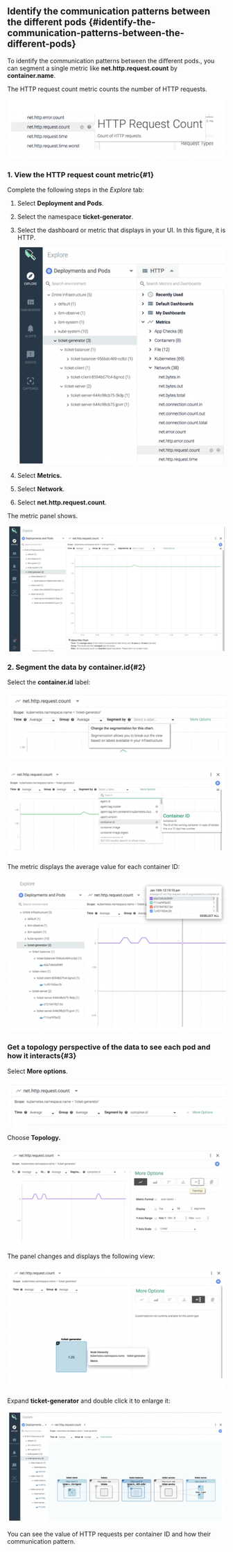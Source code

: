 ## Identify the communication patterns between the different pods {#identify-the-communication-patterns-between-the-different-pods}

To identify the communication patterns between the different pods., you can segment a single metric like **net.http.request.count** by **container.name**.

The HTTP request count metric counts the number of HTTP requests.

![](../images/sysdig_img41.png)

### 1. View the HTTP request count metric{#1}

Complete the following steps in the *Explore* tab:
1. Select **Deployment and Pods**.
2. Select the namespace **ticket-generator**.
3. Select the dashboard or metric that displays in your UI. In this figure, it is HTTP.

    ![](../images/sysdig_img42.png)

4. Select **Metrics.**
5. Select **Network**.
6. Select **net.http.request.count**.

The metric panel shows.

![](../images/sysdig_img43.png)

### 2. Segment the data by **container.id**{#2}

Select the **container.id** label:

![](../images/sysdig_img44.png)

![](../images/sysdig_img45.png)

The metric displays the average value for each container ID:

![](../images/sysdig_img46.png)


### Get a topology perspective of the data to see each pod and how it interacts{#3}

Select **More options**.

![](../images/sysdig_img47.png)

Choose **Topology.**

![](../images/sysdig_img48.png)

The panel changes and displays the following view:

![](../images/sysdig_img49.png)

Expand **ticket-generator** and double click it to enlarge it:

![](../images/sysdig_img50.png)

You can see the value of HTTP requests per container ID and how their communication pattern.